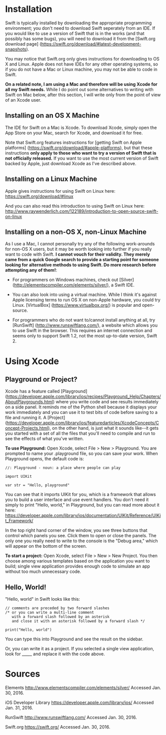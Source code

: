 # Installation

Swift is typically installed by downloading the appropriate programming environment; you don't need to download Swift seperately from an IDE. If you would like to use a version of Swift that is in the works (and that possibly has some bugs), you will need to download it from the [Swift.org download page] (https://swift.org/download/#latest-development-snapshots).

You may notice that Swift.org only gives instructions for downloading to OS X and Linux. Apple does not have IDEs for any other operating systems, so if you do not have a Mac or Linux machine, you may not be able to code in Swift.

**On a related note, I am using a Mac and therefore will be using Xcode for all my Swift needs.** While I do point out some alternatives to writing with Swift on Mac below, after this section, I will write only from the point of view of an Xcode user.

## Installing on an OS X Machine

The IDE for Swift on a Mac is Xcode. To download Xcode, simply open the App Store on your Mac, search for Xcode, and download it for free.

Note that Swift.org features instructions for [getting Swift on Apple platforms] (https://swift.org/download/#apple-platforms), but that these instructions **only apply to those who want to try a version of Swift that is not officially released.** If you want to use the most current version of Swift backed by Apple, just download Xcode as I've described above.

## Installing on a Linux Machine

Apple gives instructions for using Swift on Linux here: https://swift.org/download/#linux

And you can also read this introduction to using Swift on Linux here: http://www.raywenderlich.com/122189/introduction-to-open-source-swift-on-linux

## Installing on a non-OS X, non-Linux Machine
As I use a Mac, I cannot personally try any of the following work-arounds for non-OS X users, but it may be worth looking into further if you really want to code with Swift. **I cannot vouch for their validity. They merely came from a quick Google search to provide a starting point for someone looking for alternative methods to using Swift. Do more research before attempting any of them!**:

- For programmers on Windows machines, check out [Silver] (http://elementscompiler.com/elements/silver/), a Swift IDE.

- You can also look into using a virtual machine. While I think it's against Apple licensing terms to run OS X on non-Apple hardware, you could try Linux. [VirtualBox] (https://www.virtualbox.org/) is popular and open-source.

- For programmers who do not want to/cannot install anything at all, try [RunSwift] (http://www.runswiftlang.com/), a website which allows you to use Swift in the browser. This requires an internet connection and seems only to support Swift 1.2, not the most up-to-date version, Swift 2.

# Using Xcode

## Playground or Project?

Xcode has a feature called [Playground] (https://developer.apple.com/library/ios/recipes/Playground_Help/Chapters/AboutPlaygrounds.html) where you write code and see results immediately on a side panel. It reminds me of the Python shell because it displays your work immediately and you can use it to test bits of code before saving to a file and running it. A [Project] (https://developer.apple.com/library/ios/featuredarticles/XcodeConcepts/Concept-Projects.html), on the other hand, is just what it sounds like--it gets you started with a set of all the files that you'll need to compile and run to see the effects of what you've written.

**To use Playground:** Open Xcode, select File > New > Playground. You are prompted to name your .playground file, so you can save your work. When Playground opens, the default code is:

```
//: Playground - noun: a place where people can play

import UIKit

var str = "Hello, playground"
```

You can see that it imports UIKit for you, which is a framework that allows you to build a user interface and use event handlers. You don't need it simply to print "Hello, world," in Playground, but you can read more about it here: https://developer.apple.com/library/ios/documentation/UIKit/Reference/UIKit_Framework/

In the top right hand corner of the window, you see three buttons that control which panels you see. Click them to open or close the panels. The only one you really need to write to the console is the "Debug area," which will appear on the bottom of the screen.

**To start a project:** Open Xcode, select File > New > New Project. You then choose among various templates based on the application you want to build; single view application provides enough code to simulate an app without too much unnecessary code.

## Hello, World!

"Hello, world" in Swift looks like this:

```
// comments are preceded by two forward slashes
/* or you can write a multi-line comment
   with a forward slash followed by an asterisk
   and close it with an asterisk followed by a forward slash */

print("Hello, world")
```

You can type this into Playground and see the result on the sidebar.

Or, you can write it as a project. If you selected a single view application, look for _____ and replace it with the code above.

# Sources

Elements http://www.elementscompiler.com/elements/silver/ Accessed Jan. 30, 2016.

iOS Developer Library https://developer.apple.com/library/ios/ Accessed Jan. 31, 2016.

RunSwift http://www.runswiftlang.com/ Accessed Jan. 30, 2016.

Swift.org https://swift.org/ Accessed Jan. 30, 2016.
